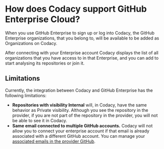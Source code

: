 # How does Codacy support GitHub Enterprise Cloud?

When you use GitHub Enterprise to sign up or log into Codacy, the GitHub Enterprise organizations, that you belong to, will be available to be added as Organizations on Codacy.

After connecting with your Enterprise account Codacy displays the list of all organizations that you have access to in that Enterprise, and you can add to start analysing its repositories or join it. 


## Limitations

Currently, the integration between Codacy and GitHub Enterprise has the following limitations:

-   **Repositories with visibility Internal** will, in Codacy, have the same behavior as Private visibility. Although you see the repository in the provider, if you are not part of the repository in the provider, you will not be able to see it in Codacy.
-   **Same email connected to multiple GitHub accounts.** Codacy will not allow you to connect your enterprise account if that email is already associated with a different GitHub account. You can manage your [associated emails in the provider GitHub](https://docs.github.com/en/account-and-profile/setting-up-and-managing-your-personal-account-on-github/managing-email-preferences/adding-an-email-address-to-your-github-account). 


